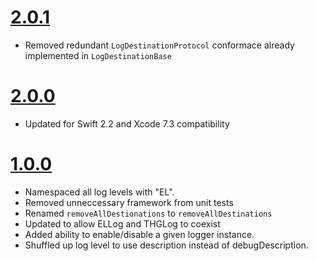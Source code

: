 # [2.0.1](https://github.com/Electrode-iOS/ELDispatch/releases/tag/v2.0.0)

- Removed redundant `LogDestinationProtocol` conformace already implemented in `LogDestinationBase`

# [2.0.0](https://github.com/Electrode-iOS/ELDispatch/releases/tag/v2.0.0)

- Updated for Swift 2.2 and Xcode 7.3 compatibility

# [1.0.0](https://github.com/Electrode-iOS/ELLog/releases/tag/v1.0.0)

- Namespaced all log levels with "EL".
- Removed unneccessary framework from unit tests
- Renamed `removeAllDestionations` to `removeAllDestinations`
- Updated to allow ELLog and THGLog to coexist
- Added ability to enable/disable a given logger instance.
- Shuffled up log level to use description instead of debugDescription.
